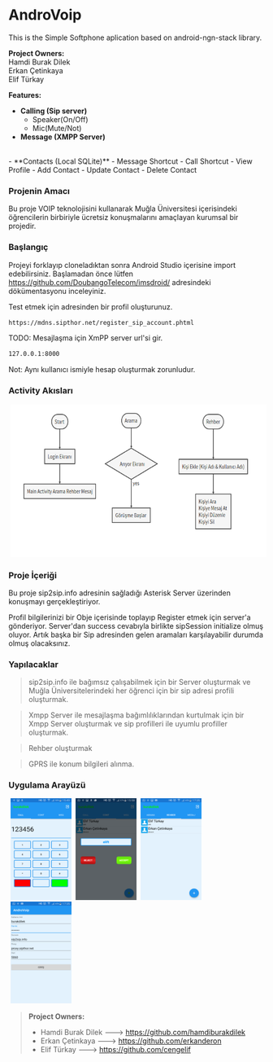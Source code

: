 # AndroVoip
This is the Simple Softphone aplication based on android-ngn-stack library.

**Project Owners:** <br>
Hamdi Burak Dilek <br>
Erkan Çetinkaya<br>
Elif Türkay <br>

**Features:**

- **Calling (Sip server)**
	- Speaker(On/Off)
	- Mic(Mute/Not)
- **Message (XMPP Server)**
<br>
-  **Contacts (Local SQLite)**
	- Message Shortcut
	- Call Shortcut
	- View Profile
	- Add Contact
	- Update Contact
	- Delete Contact

###   Projenin Amacı

Bu proje VOIP teknolojisini kullanarak Muğla Üniversitesi içerisindeki öğrencilerin birbiriyle ücretsiz konuşmalarını amaçlayan kurumsal bir projedir.

###   Başlangıç

Projeyi forklayıp cloneladıktan sonra Android Studio içerisine import edebilirsiniz. Başlamadan önce lütfen https://github.com/DoubangoTelecom/imsdroid/ adresindeki dökümentasyonu inceleyiniz.

Test etmek için  adresinden bir profil oluşturunuz.

```sh
https://mdns.sipthor.net/register_sip_account.phtml
```

TODO: Mesajlaşma için XmPP server url'si gir.

```sh
127.0.0.1:8000
```

Not: Aynı kullanıcı ismiyle hesap oluşturmak zorunludur.

###   Activity Akısları

<img src="./UIScreen/Screenshot from 2016-11-08 14-19-54.png" style="margin-left: 4px;" width="800" height="300">

###   Proje İçeriği

Bu proje sip2sip.info adresinin sağladığı Asterisk Server üzerinden konuşmayı gerçekleştiriyor.

Profil bilgilerinizi bir Obje içerisinde toplayıp Register etmek için server'a gönderiyor. Server'dan success cevabıyla birlikte sipSession initialize olmuş oluyor. Artık başka bir Sip adresinden gelen aramaları karşılayabilir durumda olmuş olacaksınız.

###  Yapılacaklar

> sip2sip.info ile bağımsız çalışabilmek için bir Server oluşturmak ve Muğla Üniversitelerindeki her öğrenci için bir sip adresi profili oluşturmak.

>Xmpp Server ile mesajlaşma bağımlılıklarından kurtulmak için bir Xmpp Server oluşturmak ve sip profilleri ile uyumlu profiller oluşturmak.

>Rehber oluşturmak

>GPRS ile konum bilgileri alınma.


### Uygulama Arayüzü

<img src="./UIScreen/Screenshot_2016-05-26-15-49-12.png" style="margin-left: 4px;" width="120" height="200">
<img src="./UIScreen/Screenshot_2016-05-26-15-58-05.png" style="margin-left: 4px;" width="120" height="200">
<img src="./UIScreen/Screenshot_2016-05-26-17-35-16.png" style="margin-left: 4px;" width="120" height="200">
<img src="./UIScreen/Screenshot_2016-05-26-17-35-03.png" style="margin-left: 4px;" width="120" height="200">




> **Project Owners:**
> - Hamdi Burak Dilek ---> https://github.com/hamdiburakdilek
> - Erkan Çetinkaya ---> https://github.com/erkanderon
> - Elif Türkay ---> https://github.com/cengelif
